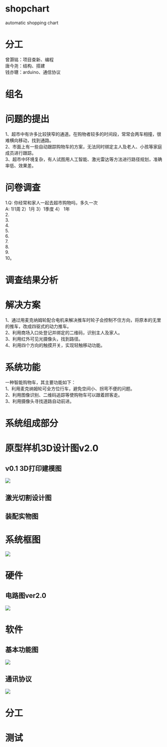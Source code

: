 # shopchart
automatic shopping chart 

# 分工
曾灏铭：项目查新、编程  
唐今尧：结构、搭建  
钱亦瑭：arduino、通信协议

# 组名


# 问题的提出  
1、超市中有许多比较狭窄的通道。在购物者较多的时间段，常常会两车相撞，很难横向移动，找到通路。  
2、市面上有一些自动跟踪购物车的方案，无法同时绑定主人及老人、小孩等家庭成员进行跟踪。  
3、超市中环境复杂，有人试图用人工智能、激光雷达等方法进行路径规划，准确率低、效果差。  


# 问卷调查

1.Q: 你经常和家人一起去超市购物吗，多久一次  
  A:  1)1周   2）1月   3）1季度   4） 1年  
2.  
3.  
4.  
5.  
6.  
7.  
8.  
9.  
10。  

# 调查结果分析

# 解决方案  
1、通过用麦克纳姆轮配合电机来解决推车时轮子会控制不住方向，将原本的无里的推车，改成四驱式的动力推车。    
2、利用商场入口处登记并绑定的二维码，识别主人及家人。  
3、利用红外可见光摄像头，找到路径。  
4、利用四个方向的触摸开关，实现轻触移动功能。  



# 系统功能
一种智能购物车，其主要功能如下：    
  1、利用麦克纳姆轮可全方位行车，避免空间小、拐弯不便的问题。  
  2、利用图像识别、二维码追踪等使购物车可以跟着顾客走。  
  3、利用摄像头寻找道路自动前进。  
 # 系统组成部分




# 原型样机3D设计图v2.0




## v0.1 3D打印建模图
![](https://github.com/castic2020/shopchart/blob/master/%E5%BB%BA%E6%A8%A1.png)

## 激光切割设计图

## 装配实物图

# 系统框图
![](https://github.com/castic2020/shopchart/blob/master/arduino.picture.wheels.jpg)  

# 硬件

## 电路图ver2.0
![](https://github.com/castic2020/shopchart/blob/master/20191220.jpg)

# 软件  
## 基本功能图
![](https://github.com/castic2020/shopchart/blob/master/AI%20trolley.jpg)   
## 通讯协议  
![](https://github.com/castic2020/shopchart/blob/master/捕获.PNG)

# 分工


# 测试


